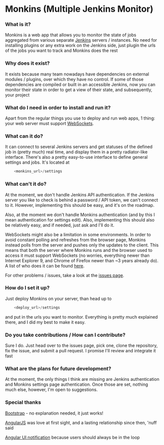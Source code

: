 # Monkins (Multiple Jenkins Monitor)

### What is it?
Monkins is a web app that allows you to monitor the state of jobs aggregated from various separate [Jenkins](https://jenkins-ci.org/)  servers / instances. No need for installing plugins or any extra work on the Jenkins side, just plugin the urls of the jobs you want to track and Monkins does the rest

### Why does it exist?
It exists because many team nowadays have dependencies on external modules / plugins, over which they have no control. If some of those dependencies are compiled or built in an accessible Jenkins, now you can monitor their state in order to get a view of their state, and subsequently, your project

### What do I need in order to install and run it?
Apart from the regular things you use to deploy and run web apps, 1 thing: your web server must support [WebSockets](https://en.wikipedia.org/wiki/WebSocket).

### What can it do?
It can connect to several Jenkins servers and get statuses of the defined job in (pretty much) real time, and display them in a pretty radiator-like interface.
There's also a pretty easy-to-use interface to define general settings and jobs. It's located at
```java
    <monkins_url>/settings
```

### What can't it do?
At the moment, we don't handle Jenkins API authentication. If the Jenkins server you like to check is behind a password / API token, we can't connect to it. However, implementing this should be easy, and it's on the roadmap.

Also, at the moment we don't handle Monkins authentication (and by this I mean authentication for settings edit). Also, implementing this should also be relatively easy, and if needed, just ask and I'll do it.

WebSockets might also be a limitation in some environments. In order to avoid constant polling and refreshes from the browser page, Monkins instead polls from the server and pushes only the updates to the client. This means that both the server where Monkins runs and the browser used to access it must support WebSockets (no worries, everything newer than Internet Explorer 9, and Chrome of Firefox newer than ~3 years already do). A list of who does it can be found [here](http://caniuse.com/#feat=websockets).

For other problems / issues, take a look at the [issues page](https://github.com/Andrei-Straut/monkins/issues).

### How do I set it up?
Just deploy Monkins on your server, than head up to
```java
    <deploy_url>/settings
```
and put in the urls you want to monitor. Everything is pretty much explained there, and I did my best to make it easy.

### Do you take contributions / How can I contribute?
Sure I do. Just head over to the issues page, pick one, clone the repository, fix the issue, and submit a pull request. I promise I'll review and integrate it fast

### What are the plans for future development?
At the moment, the only things I think are missing are Jenkins authentication and Monkins settings page authentication. Once those are set, nothing much else, however, I'm open to suggestions.

### Special thanks
[Bootstrap](http://getbootstrap.com/) - no explanation needed, it just works!

[AngularJS](https://angularjs.org/) was love at first sight, and a lasting relationship since then, 'nuff said

[Angular UI notification](https://github.com/alexcrack/angular-ui-notification) because users should always be in the loop